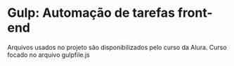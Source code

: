 # Gulp: Automação de tarefas front-end

Arquivos usados no projeto são disponibilizados pelo curso da Alura.
Curso focado no arquivo gulpfile.js
